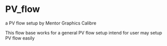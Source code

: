 # PV_flow
a PV flow setup by Mentor Graphics Calibre

This flow base works for a general PV flow setup intend for user may setup PV flow easily
